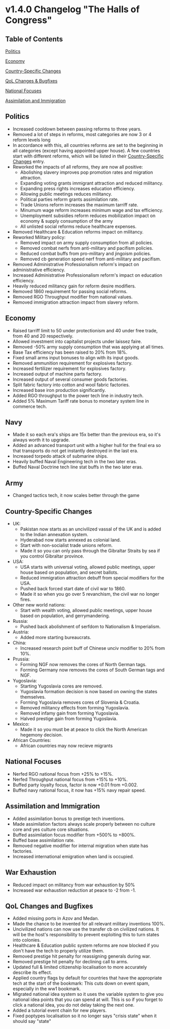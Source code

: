 # v1.4.0 Changelog "The Halls of Congress"
## Table of Contents 

[Politics](#politics)

[Economy](#economy)

[Country-Specific Changes](#country-specific-changes)

[QoL Changes & Bugfixes](#qol-changes-and-bugfixes)

[National Focuses](#national-focuses)

[Assimilation and Immigration](#assimilation-and-immigration)

## Politics
- Increased cooldown between passing reforms to three years.
- Removed a lot of steps in reforms, most categories are now 3 or 4 reform levels long
- In accordance with this, all countries reforms are set to the beginning in all categories (except having appointed upper house). A few countries start with different reforms, which will be listed in their [Country-Specific Changes](#country-specific-changes) entry.
- Reworked the impacts of all reforms, they are now all positive:
    - Abolishing slavery improves pop promotion rates and migration attraction.
    - Expanding voting grants immigrant attraction and reduced militancy.
    - Expanding press rights increases education efficiency.
    - Allowing public meetings reduces militancy.
    - Political parties reform grants assimilation rate.
    - Trade Unions reform increases the maximum tarriff rate.
    - Minumum wage reform increases minimum wage and tax efficiency.
    - Unemployment subsidies reform reduces mobilization impact on economy & supply consumption of the army
    - All unlisted social reforms reduce healthcare expenses.
- Removed Healthcare & Education reforms impact on militancy.
- Reworked Military policy:
    - Removed impact on army supply consumption from all policies.
    - Removed combat nerfs from anti-military and pacifism policies.
    - Reduced combat buffs from pro-military and jingoism policies.
    - Removed cb generation speed nerf from anti-military and pacifism.
- Removed Administrative Professionalism reform's impact on administrative efficiency.
- Increased Administrative Professionalism reform's impact on education efficiency.
- Heavily reduced militancy gain for reform desire modifiers.
- Removed 1860 requirement for passing social reforms.
- Removed RGO Throughput modifier from national values.
- Removed immigration attraction impact from slavery reform.

## Economy
- Raised tarriff limit to 50 under protectionism and 40 under free trade, from 40 and 20 respectively.
- Allowed investment into capitalist projects under laissez faire.
- Removed -50% army supply consumption that was applying at all times.
- Base Tax efficiency has been raised to 20% from 18%.
- Fixed small arms input bonuses to align with its input goods.
- Removed ammunition requirement for explosives factory.
- Increased fertilizer requirement for explosives factory.
- Increased output of machine parts factory.
- Increased output of several consumer goods factories.
- Split fabric factory into cotton and wool fabric factories.
- Increased base iron production significantly.
- Added RGO throughput to the power tech line in industry tech.
- Added 5% Maximum Tariff rate bonus to monetary system line in commerce tech.

## Navy
- Made it so each era's ships are 15x better than the previous era, so it's always worth it to upgrade.
- Added an advanced transport unit with a higher hull for the final era so that transports do not get instantly destroyed in the last era.
- Increased torpedo attack of submarine ships.
- Heavily buffed Naval Engineering tech in the two later eras.
- Buffed Naval Doctrine tech line stat buffs in the two later eras.

## Army
- Changed tactics tech, it now scales better through the game

## Country-Specific Changes
- UK:
    - Pakistan now starts as an uncivilized vassal of the UK and is added to the Indian annexation system.
    - Hyderabad now starts annexed as colonial land.
    - Start with non-socialist trade unions reform.
    - Made it so you can only pass through the Gibraltar Straits by sea if you control Gibraltar province.
- USA:
    - USA starts with universal voting, allowed public meetings, upper house based on population, and secret ballots.
    - Reduced immigration attraction debuff from special modifiers for the USA.
    - Pushed back forced start date of civil war to 1860.
    - Made it so when you go over 5 revanchism, the civil war no longer fires.
- Other new world nations:
    - Start with wealth voting, allowed public meetings, upper house based on population, and gerrymandering.
- Russia:
    - Pushed back abolishment of serfdom to Nationalism & Imperialism.
- Austria:
    - Added more starting bureaucrats.
- China:
    - Increased research point buff of Chinese unciv modifier to 20% from 10%.
- Prussia:
    - Forming NGF now removes the cores of North German tags.
    - Forming Germany now removes the cores of South German tags and NGF.
- Yugoslavia:
    - Starting Yugoslavia cores are removed.
    - Yugoslavia formation decision is now based on owning the states themselves.
    - Forming Yugoslavia removes cores of Slovenia & Croatia.
    - Removed militancy effects from forming Yugoslavia.
    - Removed infamy gain from forming Yugoslavia.
    - Halved prestige gain from forming Yugoslavia.
- Mexico:
    - Made it so you must be at peace to click the North American hegemony decision.
- African Countries:
    - African countries may now recieve migrants

## National Focuses
- Nerfed RGO national focus from +25% to +15%.
- Nerfed Throughput national focus from +15% to +10%.
- Buffed party loyalty focus, factor is now +0.01 from +0.002.
- Buffed navy national focus, it now has +15% navy repair speed.

## Assimilation and Immigration
- Added assimilation bonus to prestige tech inventions.
- Made assimilation factors always scale properly between no culture core and yes culture core situations.
- Buffed assimilation focus modifier from +500% to +800%.
- Buffed base assimilation rate.
- Removed negative modifier for internal migration when state has factories.
- Increased international emigration when land is occupied.

## War Exhaustion
- Reduced impact on militancy from war exhaustion by 50%
- Increased war exhaustion reduction at peace to -2 from -1.

## QoL Changes and Bugfixes
- Added missing ports in Azov and Medan.
- Made the chance to be invented for all relevant military inventions 100%.
- Uncivilized nations can now use the transfer cb on civilized nations. It will be the host's responsibility to prevent exploiting this to turn states into colonies.
- Healthcare & Education public system reforms are now blocked if you don't have the tech to properly utilize them.    
- Removed prestige hit penalty for reassigning generals during war.
- Removed prestige hit penalty for declining call to arms.
- Updated full & limited citizenship localisation to more accurately describe its effect.
- Applied country flags by default for countries that have the appropriate tech at the start of the bookmark: This cuts down on event spam, especially in the ww1 bookmark.
- Migrated national idea system so it uses the variable system to give you national idea points that you can spend at will. This is so if you forget to click a national idea, you do not delay taking the next one.
- Added a tutorial event chain for new players.
- Fixed poptypes localisation so it no longer says "crisis state" when it should say "state"
